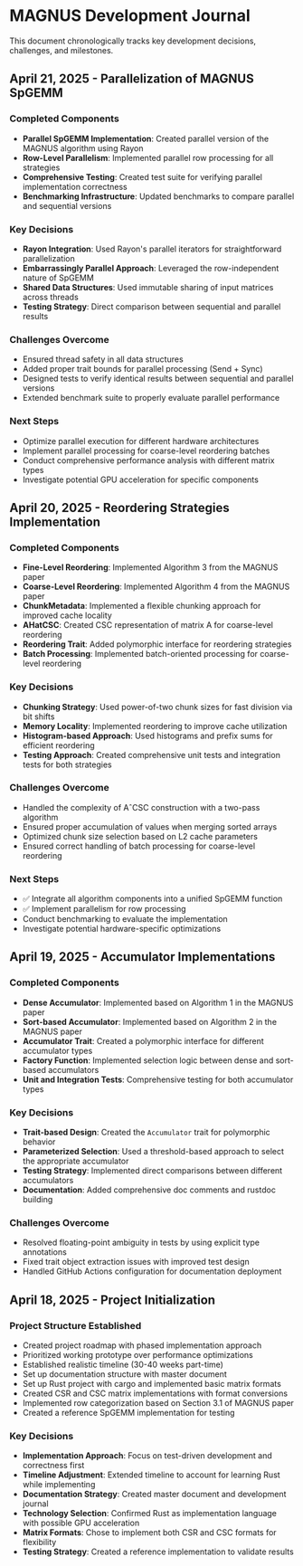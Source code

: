 # MAGNUS Development Journal

This document chronologically tracks key development decisions, challenges, and milestones.

## April 21, 2025 - Parallelization of MAGNUS SpGEMM

### Completed Components
- **Parallel SpGEMM Implementation**: Created parallel version of the MAGNUS algorithm using Rayon
- **Row-Level Parallelism**: Implemented parallel row processing for all strategies
- **Comprehensive Testing**: Created test suite for verifying parallel implementation correctness
- **Benchmarking Infrastructure**: Updated benchmarks to compare parallel and sequential versions

### Key Decisions
- **Rayon Integration**: Used Rayon's parallel iterators for straightforward parallelization
- **Embarrassingly Parallel Approach**: Leveraged the row-independent nature of SpGEMM
- **Shared Data Structures**: Used immutable sharing of input matrices across threads
- **Testing Strategy**: Direct comparison between sequential and parallel results

### Challenges Overcome
- Ensured thread safety in all data structures
- Added proper trait bounds for parallel processing (Send + Sync)
- Designed tests to verify identical results between sequential and parallel versions
- Extended benchmark suite to properly evaluate parallel performance

### Next Steps
- Optimize parallel execution for different hardware architectures
- Implement parallel processing for coarse-level reordering batches
- Conduct comprehensive performance analysis with different matrix types
- Investigate potential GPU acceleration for specific components

## April 20, 2025 - Reordering Strategies Implementation

### Completed Components
- **Fine-Level Reordering**: Implemented Algorithm 3 from the MAGNUS paper
- **Coarse-Level Reordering**: Implemented Algorithm 4 from the MAGNUS paper
- **ChunkMetadata**: Implemented a flexible chunking approach for improved cache locality
- **AHatCSC**: Created CSC representation of matrix A for coarse-level reordering
- **Reordering Trait**: Added polymorphic interface for reordering strategies
- **Batch Processing**: Implemented batch-oriented processing for coarse-level reordering

### Key Decisions
- **Chunking Strategy**: Used power-of-two chunk sizes for fast division via bit shifts
- **Memory Locality**: Implemented reordering to improve cache utilization
- **Histogram-based Approach**: Used histograms and prefix sums for efficient reordering
- **Testing Approach**: Created comprehensive unit tests and integration tests for both strategies

### Challenges Overcome
- Handled the complexity of AˆCSC construction with a two-pass algorithm
- Ensured proper accumulation of values when merging sorted arrays
- Optimized chunk size selection based on L2 cache parameters
- Ensured correct handling of batch processing for coarse-level reordering

### Next Steps
- ✅ Integrate all algorithm components into a unified SpGEMM function
- ✅ Implement parallelism for row processing
- Conduct benchmarking to evaluate the implementation
- Investigate potential hardware-specific optimizations

## April 19, 2025 - Accumulator Implementations

### Completed Components
- **Dense Accumulator**: Implemented based on Algorithm 1 in the MAGNUS paper
- **Sort-based Accumulator**: Implemented based on Algorithm 2 in the MAGNUS paper
- **Accumulator Trait**: Created a polymorphic interface for different accumulator types
- **Factory Function**: Implemented selection logic between dense and sort-based accumulators
- **Unit and Integration Tests**: Comprehensive testing for both accumulator types

### Key Decisions
- **Trait-based Design**: Created the `Accumulator` trait for polymorphic behavior
- **Parameterized Selection**: Used a threshold-based approach to select the appropriate accumulator
- **Testing Strategy**: Implemented direct comparisons between different accumulators
- **Documentation**: Added comprehensive doc comments and rustdoc building

### Challenges Overcome
- Resolved floating-point ambiguity in tests by using explicit type annotations
- Fixed trait object extraction issues with improved test design
- Handled GitHub Actions configuration for documentation deployment

## April 18, 2025 - Project Initialization

### Project Structure Established
- Created project roadmap with phased implementation approach
- Prioritized working prototype over performance optimizations
- Established realistic timeline (30-40 weeks part-time)
- Set up documentation structure with master document
- Set up Rust project with cargo and implemented basic matrix formats
- Created CSR and CSC matrix implementations with format conversions
- Implemented row categorization based on Section 3.1 of MAGNUS paper
- Created a reference SpGEMM implementation for testing

### Key Decisions
- **Implementation Approach**: Focus on test-driven development and correctness first
- **Timeline Adjustment**: Extended timeline to account for learning Rust while implementing
- **Documentation Strategy**: Created master document and development journal
- **Technology Selection**: Confirmed Rust as implementation language with possible GPU acceleration
- **Matrix Formats**: Chose to implement both CSR and CSC formats for flexibility
- **Testing Strategy**: Created a reference implementation to validate results
